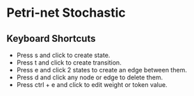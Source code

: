 # Petri-net Stochastic
## Keyboard Shortcuts
- Press s and click to create state.
- Press t and click to create transition.
- Press e and click 2 states to create an edge between them.
- Press d and click any node or edge to delete them.
- Press ctrl + e and click to edit weight or token value.